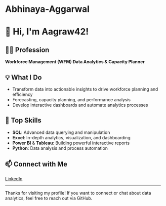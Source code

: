 # Abhinaya-Aggarwal
# 👋 Hi, I'm Aagraw42!

## 🧑‍💻 Profession
**Workforce Management (WFM) Data Analytics & Capacity Planner**

## 💡 What I Do
- Transform data into actionable insights to drive workforce planning and efficiency
- Forecasting, capacity planning, and performance analysis
- Develop interactive dashboards and automate analytics processes

## 🚀 Top Skills
- **SQL**: Advanced data querying and manipulation
- **Excel**: In-depth analytics, visualization, and dashboarding
- **Power BI** & **Tableau**: Building powerful interactive reports
- **Python**: Data analysis and process automation


## 📫 Connect with Me
[LinkedIn](https://www.linkedin.com/in/abhinaya-aggarwal-29b38369)

---

Thanks for visiting my profile! If you want to connect or chat about data analytics, feel free to reach out via GitHub.
